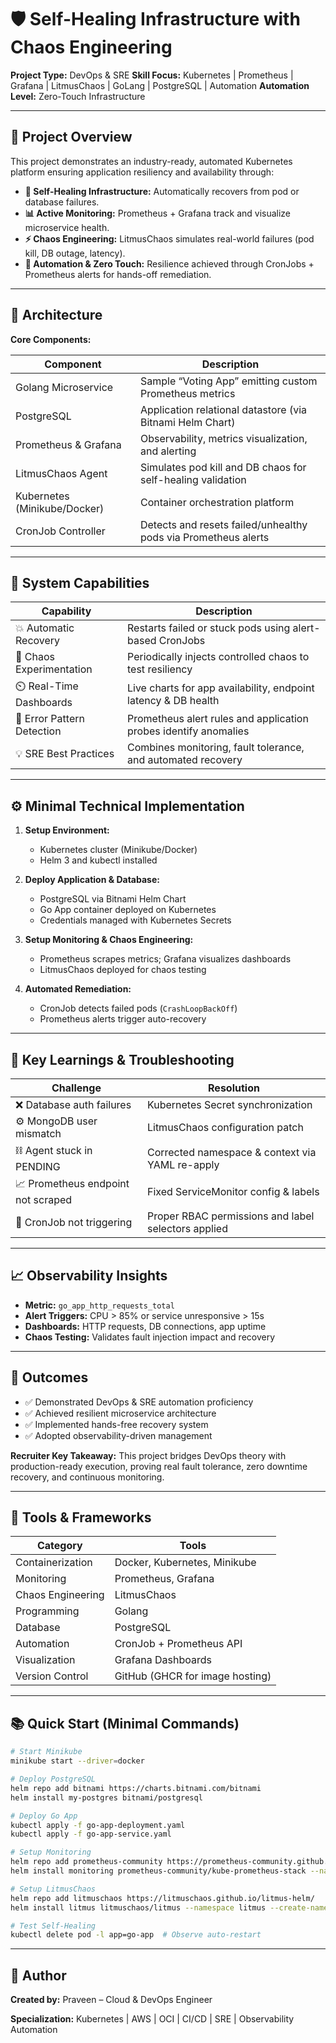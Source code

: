 # 🛡️ Self-Healing Infrastructure with Chaos Engineering

**Project Type:** DevOps & SRE
**Skill Focus:** Kubernetes | Prometheus | Grafana | LitmusChaos | GoLang | PostgreSQL | Automation
**Automation Level:** Zero-Touch Infrastructure

---

## 📘 Project Overview

This project demonstrates an industry-ready, automated Kubernetes platform ensuring application resiliency and availability through:

* **💠 Self-Healing Infrastructure:** Automatically recovers from pod or database failures.
* **📊 Active Monitoring:** Prometheus + Grafana track and visualize microservice health.
* **⚡ Chaos Engineering:** LitmusChaos simulates real-world failures (pod kill, DB outage, latency).
* **🧠 Automation & Zero Touch:** Resilience achieved through CronJobs + Prometheus alerts for hands-off remediation.

---

## 🧩 Architecture

**Core Components:**

| Component                    | Description                                                    |
| ---------------------------- | -------------------------------------------------------------- |
| Golang Microservice          | Sample “Voting App” emitting custom Prometheus metrics         |
| PostgreSQL                   | Application relational datastore (via Bitnami Helm Chart)      |
| Prometheus & Grafana         | Observability, metrics visualization, and alerting             |
| LitmusChaos Agent            | Simulates pod kill and DB chaos for self-healing validation    |
| Kubernetes (Minikube/Docker) | Container orchestration platform                               |
| CronJob Controller           | Detects and resets failed/unhealthy pods via Prometheus alerts |

---

## 🔁 System Capabilities

| Capability                 | Description                                                      |
| -------------------------- | ---------------------------------------------------------------- |
| 💥 Automatic Recovery      | Restarts failed or stuck pods using alert-based CronJobs         |
| 🧩 Chaos Experimentation   | Periodically injects controlled chaos to test resiliency         |
| ⏲️ Real-Time Dashboards    | Live charts for app availability, endpoint latency & DB health   |
| 🔐 Error Pattern Detection | Prometheus alert rules and application probes identify anomalies |
| 💡 SRE Best Practices      | Combines monitoring, fault tolerance, and automated recovery     |

---

## ⚙️ Minimal Technical Implementation

1. **Setup Environment:**

   * Kubernetes cluster (Minikube/Docker)
   * Helm 3 and kubectl installed

2. **Deploy Application & Database:**

   * PostgreSQL via Bitnami Helm Chart
   * Go App container deployed on Kubernetes
   * Credentials managed with Kubernetes Secrets

3. **Setup Monitoring & Chaos Engineering:**

   * Prometheus scrapes metrics; Grafana visualizes dashboards
   * LitmusChaos deployed for chaos testing

4. **Automated Remediation:**

   * CronJob detects failed pods (`CrashLoopBackOff`)
   * Prometheus alerts trigger auto-recovery

---

## 🧠 Key Learnings & Troubleshooting

| Challenge                          | Resolution                                          |
| ---------------------------------- | --------------------------------------------------- |
| ❌ Database auth failures           | Kubernetes Secret synchronization                   |
| ⚙️ MongoDB user mismatch           | LitmusChaos configuration patch                     |
| ⛓️ Agent stuck in PENDING          | Corrected namespace & context via YAML re-apply     |
| 📈 Prometheus endpoint not scraped | Fixed ServiceMonitor config & labels                |
| 🚀 CronJob not triggering          | Proper RBAC permissions and label selectors applied |

---

## 📈 Observability Insights

* **Metric:** `go_app_http_requests_total`
* **Alert Triggers:** CPU > 85% or service unresponsive > 15s
* **Dashboards:** HTTP requests, DB connections, app uptime
* **Chaos Testing:** Validates fault injection impact and recovery

---

## 🚀 Outcomes

* ✅ Demonstrated DevOps & SRE automation proficiency
* ✅ Achieved resilient microservice architecture
* ✅ Implemented hands-free recovery system
* ✅ Adopted observability-driven management

**Recruiter Key Takeaway:**
This project bridges DevOps theory with production-ready execution, proving real fault tolerance, zero downtime recovery, and continuous monitoring.

---

## 🧩 Tools & Frameworks

| Category          | Tools                           |
| ----------------- | ------------------------------- |
| Containerization  | Docker, Kubernetes, Minikube    |
| Monitoring        | Prometheus, Grafana             |
| Chaos Engineering | LitmusChaos                     |
| Programming       | Golang                          |
| Database          | PostgreSQL                      |
| Automation        | CronJob + Prometheus API        |
| Visualization     | Grafana Dashboards              |
| Version Control   | GitHub (GHCR for image hosting) |

---

## 📚 Quick Start (Minimal Commands)

```bash
# Start Minikube
minikube start --driver=docker

# Deploy PostgreSQL
helm repo add bitnami https://charts.bitnami.com/bitnami
helm install my-postgres bitnami/postgresql

# Deploy Go App
kubectl apply -f go-app-deployment.yaml
kubectl apply -f go-app-service.yaml

# Setup Monitoring
helm repo add prometheus-community https://prometheus-community.github.io/helm-charts
helm install monitoring prometheus-community/kube-prometheus-stack --namespace monitoring --create-namespace

# Setup LitmusChaos
helm repo add litmuschaos https://litmuschaos.github.io/litmus-helm/
helm install litmus litmuschaos/litmus --namespace litmus --create-namespace

# Test Self-Healing
kubectl delete pod -l app=go-app  # Observe auto-restart
```

---

## 🧾 Author

**Created by:** Praveen – Cloud & DevOps Engineer

**Specialization:** Kubernetes | AWS | OCI | CI/CD | SRE | Observability Automation
